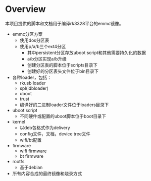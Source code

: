 # Overview

本项目提供的脚本和文档用于编译rk3328平台的emmc镜像。

- emmc分区方案
  - 使用dos分区表
  - 使用p/a/b三个ext4分区
    - 其中persistent分区存放uboot script和其他需要持久化的数据
    - a/b分区实现a/b升级
    - 创建分区表的脚本位于scripts目录下
    - 创建好的分区表头文件位于bin目录下
- 各种loader，包括：
  - rkusb loader
  - spl(idbloader)
  - uboot
  - trust
  - 编译好的二进制loader文件位于loaders目录下
- uboot script
  - 不同硬件或配置的uboot脚本位于boot目录下
- kernel
  - 以deb包格式作为delivery
  - config文件，文档，device tree文件
  - wifi/bt配置
- firmware
  - wifi firmware
  - bt firmware
- rootfs
  - 基于debian
- 所有内容合成的最终镜像和烧录方式



   
